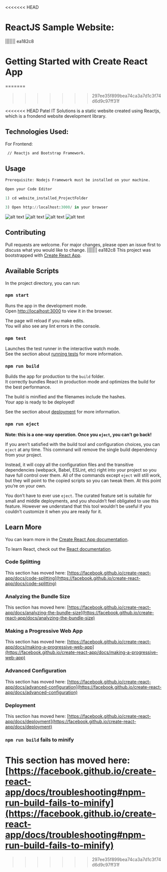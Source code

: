<<<<<<< HEAD
# ReactJS Sample Website: 
||||||| ea182c8
# Getting Started with Create React App
=======
>>>>>>> 297ee35f899bea74ca3a7d1c3f74d6d9c97ff31f

<<<<<<< HEAD
Patel IT Solutions is a static website created using Reactjs, which is a frondend website development library.     

## Technologies Used:

For Frontend: 

```bash
 // Reactjs and Bootstrap Framework.
```

## Usage

```python
Prerequisite: Nodejs Framework must be installed on your machine. 

Open your Code Editor

1) cd website_installed_ProjectFolder 

3) Open http://localhost:3000/ in your browser 

```

![alt text](https://github.com/ParthLPatel/ReactjsWebsite01/blob/master/img1.png?raw=true)
![alt text](https://github.com/ParthLPatel/ReactjsWebsite01/blob/master/img2.png?raw=true)
![alt text](https://github.com/ParthLPatel/ReactjsWebsite01/blob/master/img3.png?raw=true)
![alt text](https://github.com/ParthLPatel/ReactjsWebsite01/blob/master/img3.png?raw=true)




## Contributing
Pull requests are welcome. For major changes, please open an issue first to discuss what you would like to change.
||||||| ea182c8
This project was bootstrapped with [Create React App](https://github.com/facebook/create-react-app).

## Available Scripts

In the project directory, you can run:

### `npm start`

Runs the app in the development mode.\
Open [http://localhost:3000](http://localhost:3000) to view it in the browser.

The page will reload if you make edits.\
You will also see any lint errors in the console.

### `npm test`

Launches the test runner in the interactive watch mode.\
See the section about [running tests](https://facebook.github.io/create-react-app/docs/running-tests) for more information.

### `npm run build`

Builds the app for production to the `build` folder.\
It correctly bundles React in production mode and optimizes the build for the best performance.

The build is minified and the filenames include the hashes.\
Your app is ready to be deployed!

See the section about [deployment](https://facebook.github.io/create-react-app/docs/deployment) for more information.

### `npm run eject`

**Note: this is a one-way operation. Once you `eject`, you can’t go back!**

If you aren’t satisfied with the build tool and configuration choices, you can `eject` at any time. This command will remove the single build dependency from your project.

Instead, it will copy all the configuration files and the transitive dependencies (webpack, Babel, ESLint, etc) right into your project so you have full control over them. All of the commands except `eject` will still work, but they will point to the copied scripts so you can tweak them. At this point you’re on your own.

You don’t have to ever use `eject`. The curated feature set is suitable for small and middle deployments, and you shouldn’t feel obligated to use this feature. However we understand that this tool wouldn’t be useful if you couldn’t customize it when you are ready for it.

## Learn More

You can learn more in the [Create React App documentation](https://facebook.github.io/create-react-app/docs/getting-started).

To learn React, check out the [React documentation](https://reactjs.org/).

### Code Splitting

This section has moved here: [https://facebook.github.io/create-react-app/docs/code-splitting](https://facebook.github.io/create-react-app/docs/code-splitting)

### Analyzing the Bundle Size

This section has moved here: [https://facebook.github.io/create-react-app/docs/analyzing-the-bundle-size](https://facebook.github.io/create-react-app/docs/analyzing-the-bundle-size)

### Making a Progressive Web App

This section has moved here: [https://facebook.github.io/create-react-app/docs/making-a-progressive-web-app](https://facebook.github.io/create-react-app/docs/making-a-progressive-web-app)

### Advanced Configuration

This section has moved here: [https://facebook.github.io/create-react-app/docs/advanced-configuration](https://facebook.github.io/create-react-app/docs/advanced-configuration)

### Deployment

This section has moved here: [https://facebook.github.io/create-react-app/docs/deployment](https://facebook.github.io/create-react-app/docs/deployment)

### `npm run build` fails to minify

This section has moved here: [https://facebook.github.io/create-react-app/docs/troubleshooting#npm-run-build-fails-to-minify](https://facebook.github.io/create-react-app/docs/troubleshooting#npm-run-build-fails-to-minify)
=======
>>>>>>> 297ee35f899bea74ca3a7d1c3f74d6d9c97ff31f
